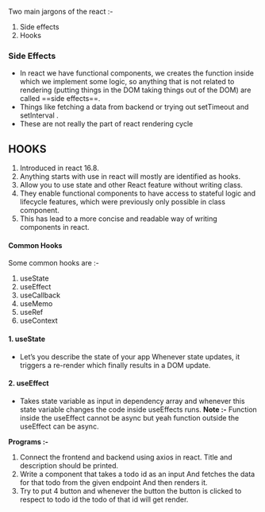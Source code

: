 Two main jargons of the react :-
1. Side effects
2. Hooks

### Side Effects
- In react we have functional components, we creates the function inside which we implement some logic, so anything that is not related to rendering (putting things in the DOM taking things out of the DOM) are called ==side effects==.
- Things like fetching a data from backend or trying out setTimeout and setInterval .
- These are not really the part of react rendering cycle

## HOOKS

1. Introduced in react 16.8.
2.  Anything starts with use in react will mostly are identified as hooks.
3. Allow you to use state and other React feature without writing class.
4. They enable functional components to have access to stateful logic and lifecycle features, which were previously only possible in class component.
5. This has lead to a more concise and readable way of writing components in react.

#### Common Hooks
Some common hooks are :-
1. useState
2. useEffect
3. useCallback
4. useMemo
5. useRef
6. useContext

#### 1. useState
- Let’s you describe the state of your app Whenever state updates, it triggers a re-render which finally results in a DOM update.

#### 2. useEffect


- Takes state variable as input in dependency array and whenever this state variable changes the code inside useEffects runs.
**Note :-** Function inside the useEffect cannot be async but yeah function outside the useEffect can be async.


**Programs :-**
1. Connect the frontend and backend using axios in react. Title and description should be printed.
2. Write a component that takes a todo id as an input And fetches the data for that todo from the given endpoint And then renders it.
3. Try to put 4 button and whenever the button the button is clicked to respect to todo id the todo of that id will get render.